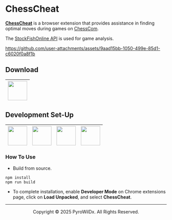 # ChessCheat

[**ChessCheat**](https://github.com/PyroWilDx/ChessCheat/) is a browser extension that provides assistance in finding optimal moves during games on [ChessCom](https://www.chess.com/).

The [StockFishOnline API](https://www.stockfish.online/) is used for game analysis.

https://github.com/user-attachments/assets/9aad15bb-1050-499e-85d1-c6020f0a8f1b

## Download

<div align="center">

| [<img src="https://cdn.jsdelivr.net/gh/devicons/devicon@latest/icons/chrome/chrome-original.svg" width="60"/>](https://www.mediafire.com/file/s99vxz4gr8nva71/ChessCheat.crx/) |
|---|

</div>

## Development Set-Up

<div align="center">

| [<img src="https://cdn.jsdelivr.net/gh/devicons/devicon@latest/icons/typescript/typescript-original.svg" width="60"/>](https://www.typescriptlang.org/) | [<img src="https://cdn.jsdelivr.net/gh/devicons/devicon@latest/icons/nodejs/nodejs-original.svg" width="60"/>](https://nodejs.org/) | [<img src="https://cdn.jsdelivr.net/gh/devicons/devicon@latest/icons/vscode/vscode-original.svg" width="60"/>](https://code.visualstudio.com/) | [<img src="https://cdn.jsdelivr.net/gh/devicons/devicon@latest/icons/windows8/windows8-original.svg" width="60"/>](https://www.microsoft.com/windows/) |
|---|---|---|---|

</div>

### How To Use

- Build from source.

```
npm install
npm run build
```

- To complete installation, enable **Developer Mode** on Chrome extensions page, click on **Load Unpacked**, and select **ChessCheat**.

---

<div align="center">
  Copyright &#169; 2025 PyroWilDx. All Rights Reserved.
</div>
